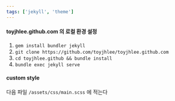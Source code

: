 ```yaml
---
tags: ['jekyll', 'theme']
---
```


#### toyjhlee.github.com 의 로컬 환경 설정

1. `gem install bundler jekyll`
2. `git clone https://github.com/toyjhlee/toyjhlee.github.com`
3. `cd toyjhlee.github && bundle install`
4. `bundle exec jekyll serve`

#### custom style

다음 파일 `/assets/css/main.scss` 에 적는다
